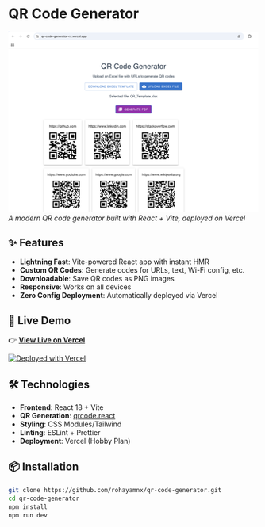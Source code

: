 # QR Code Generator

![QR Code Generator Demo](public/demo.png)  
*A modern QR code generator built with React + Vite, deployed on Vercel*

## ✨ Features
- **Lightning Fast**: Vite-powered React app with instant HMR
- **Custom QR Codes**: Generate codes for URLs, text, Wi-Fi config, etc.
- **Downloadable**: Save QR codes as PNG images
- **Responsive**: Works on all devices
- **Zero Config Deployment**: Automatically deployed via Vercel

## 🚀 Live Demo
👉 **[View Live on Vercel](https://qr-code-generator-rx.vercel.app/)**  

[![Deployed with Vercel](https://vercel.com/button)](https://vercel.com/new)

## 🛠️ Technologies
- **Frontend**: React 18 + Vite
- **QR Generation**: [qrcode.react](https://www.npmjs.com/package/qrcode.react)
- **Styling**: CSS Modules/Tailwind
- **Linting**: ESLint + Prettier
- **Deployment**: Vercel (Hobby Plan)

## 📦 Installation
```bash
git clone https://github.com/rohayamnx/qr-code-generator.git
cd qr-code-generator
npm install
npm run dev